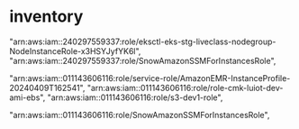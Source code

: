 # inventory
"arn:aws:iam::240297559337:role/eksctl-eks-stg-liveclass-nodegroup-NodeInstanceRole-x3HSYJyfYK6l",
"arn:aws:iam::240297559337:role/SnowAmazonSSMForInstancesRole",

"arn:aws:iam::011143606116:role/service-role/AmazonEMR-InstanceProfile-20240409T162541",
"arn:aws:iam::011143606116:role/role-cmk-luiot-dev-ami-ebs", 
"arn:aws:iam::011143606116:role/s3-dev1-role",

"arn:aws:iam::011143606116:role/SnowAmazonSSMForInstancesRole",

